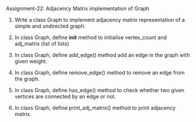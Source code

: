 Assignment-22: Adjacency Matrix implementation of Graph

1. Write a class Graph to implement adjacency matrix representation of a simple and undirected graph.

2. In class Graph, define ____init____ method to initialise vertex_count and adj_matrix (list of lists)

3. In class Graph, define add_edge() method add an edge in the graph with given weight.

4. In class Graph, define remove_edge() method to remove an edge from the graph.

5. In class Graph, define has_edge() method to check whether two given vertices are connected by an edge or not.

6. In class Graph, define print_adj_matrix() method to print adjacency matrix.